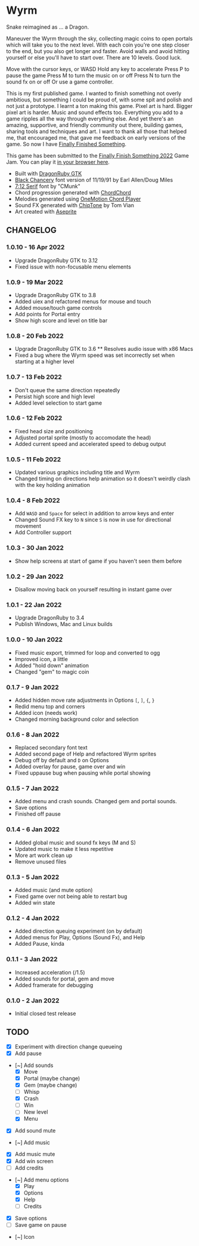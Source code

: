 # Wyrm

Snake reimagined as ... a Dragon. 

Maneuver the Wyrm through the sky, collecting magic coins to open portals which will take you to the next level. With each coin you're one step closer to the end, but you also get longer and faster. Avoid walls and avoid hitting yourself or else you'll have to start over. There are 10 levels. Good luck.

Move with the cursor keys, or WASD
Hold any key to accelerate
Press P to pause the game
Press M to turn the music on or off
Press N to turn the sound fx on or off
Or use a game controller.

This is my first published game. I wanted to finish something not overly ambitious, but something I could be proud of, with some spit and polish and not just a prototype. I learnt a ton making this game. Pixel art is hard. Bigger pixel art is harder. Music and sound effects too. Everything you add to a game ripples all the way through everything else. And yet there's an amazing, supportive, and friendly community out there, building games, sharing tools and techniques and art. I want to thank all those that helped me, that encouraged me, that gave me feedback on early versions of the game. So now I have [Finally Finished Something](https://itch.io/jam/finally-finish-something-2022/rate/1339405).

This game has been submitted to the [Finally Finish Something 2022](https://itch.io/jam/finally-finish-something-2022) Game Jam. You can play it [in your browser here](https://fascinationworks.itch.io/wyrm).

* Built with [DragonRuby GTK](https://dragonruby.itch.io/dragonruby-gtk)
* [Black Chancery](https://www.1001fonts.com/blackchancery-font.html) font version of 11/19/91 by Earl Allen/Doug Miles
* [7:12 Serif](https://www.1001fonts.com/7-12-serif-font.html) font by "CMunk"
* Chord progression generated with [ChordChord](https://chordchord.com/)
* Melodies generated using [OneMotion Chord Player](https://www.onemotion.com/chord-player/)
* Sound FX generated with [ChipTone](https://sfbgames.itch.io/chiptone) by Tom Vian
* Art created with [Aseprite](https://www.aseprite.org/)

## CHANGELOG

### 1.0.10 - 16 Apr 2022

* Upgrade DragonRuby GTK to 3.12
* Fixed issue with non-focusable menu elements

### 1.0.9 - 19 Mar 2022

* Upgrade DragonRuby GTK to 3.8
* Added uiex and refactored menus for mouse and touch
* Added mouse/touch game controls
* Add points for Portal entry
* Show high score and level on title bar

### 1.0.8 - 20 Feb 2022

* Upgrade DragonRuby GTK to 3.6
** Resolves audio issue with x86 Macs
* Fixed a bug where the Wyrm speed was set incorrectly set when starting at a higher level

### 1.0.7 - 13 Feb 2022

* Don't queue the same direction repeatedly
* Persist high score and high level
* Added level selection to start game

### 1.0.6 - 12 Feb 2022

* Fixed head size and positioning
* Adjusted portal sprite (mostly to accomodate the head)
* Added current speed and accelerated speed to debug output

### 1.0.5 - 11 Feb 2022

* Updated various graphics including title and Wyrm
* Changed timing on directions help animation so it doesn't weirdly clash with the key holding animation

### 1.0.4 - 8 Feb 2022

* Add `WASD` and `Space` for select in addition to arrow keys and enter
* Changed Sound FX key to `N` since `S` is now in use for directional movement
* Add Controller support

### 1.0.3 - 30 Jan 2022

* Show help screens at start of game if you haven't seen them before

### 1.0.2 - 29 Jan 2022

* Disallow moving back on yourself resulting in instant game over

### 1.0.1 - 22 Jan 2022

* Upgrade DragonRuby to 3.4
* Publish Windows, Mac and Linux builds

### 1.0.0 - 10 Jan 2022

* Fixed music export, trimmed for loop and converted to ogg
* Improved icon, a little
* Added "hold down" animation
* Changed "gem" to magic coin


### 0.1.7 - 9 Jan 2022

* Added hidden move rate adjustments in Options `[`, `]`, `{`, `}` 
* Redid menu top and corners
* Added icon (needs work)
* Changed morning background color and selection

### 0.1.6 - 8 Jan 2022

* Replaced secondary font text
* Added second page of Help and refactored Wyrm sprites
* Debug off by default and `D` on Options
* Added overlay for pause, game over and win
* Fixed uppause bug when pausing while portal showing

### 0.1.5 - 7 Jan 2022

* Added menu and crash sounds. Changed gem and portal sounds.
* Save options
* Finished off pause

### 0.1.4 - 6 Jan 2022

* Added global music and sound fx keys (M and S)
* Updated music to make it less repetitive
* More art work clean up
* Remove unused files

### 0.1.3 - 5 Jan 2022

* Added music (and mute option)
* Fixed game over not being able to restart bug 
* Added win state

### 0.1.2 - 4 Jan 2022

* Added direction queuing experiment (on by default)
* Added menus for Play, Options (Sound Fx), and Help
* Added Pause, kinda

### 0.1.1 - 3 Jan 2022

* Increased acceleration (/1.5)
* Added sounds for portal, gem and move
* Added framerate for debugging

### 0.1.0 - 2 Jan 2022

* Initial closed test release


## TODO

- [x] Experiment with direction change queueing
- [x] Add pause
- [~] Add sounds
  - [x] Move
  - [x] Portal (maybe change)
  - [x] Gem (maybe change)
  - [ ] Whisp
  - [x] Crash
  - [ ] Win
  - [ ] New level
  - [x] Menu
- [x] Add sound mute
- [~] Add music
- [x] Add music mute
- [x] Add win screen
- [ ] Add credits
- [~] Add menu options
	- [x] Play
	- [x] Options
	- [x] Help
	- [ ] Credits
- [x] Save options
- [ ] Save game on pause
- [~] Icon